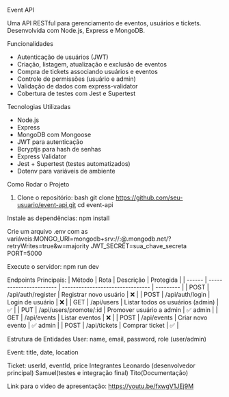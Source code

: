 Event API

Uma API RESTful para gerenciamento de eventos, usuários e tickets. Desenvolvida com Node.js, Express e MongoDB.

Funcionalidades

- Autenticação de usuários (JWT)
- Criação, listagem, atualização e exclusão de eventos
- Compra de tickets associando usuários e eventos
- Controle de permissões (usuário e admin)
- Validação de dados com express-validator
- Cobertura de testes com Jest e Supertest

Tecnologias Utilizadas

- Node.js
- Express
- MongoDB com Mongoose
- JWT para autenticação
- Bcryptjs para hash de senhas
- Express Validator
- Jest + Supertest (testes automatizados)
- Dotenv para variáveis de ambiente

Como Rodar o Projeto

1. Clone o repositório:
bash
git clone https://github.com/seu-usuario/event-api.git
cd event-api

Instale as dependências:
npm install

Crie um arquivo .env com as variáveis:MONGO_URI=mongodb+srv://<usuario>:<senha>@<cluster>.mongodb.net/<dbname>?retryWrites=true&w=majority
JWT_SECRET=sua_chave_secreta
PORT=5000

Execute o servidor:
npm run dev

Endpoints Principais:
| Método | Rota                    | Descrição                        | Protegida |
| ------ | ----------------------- | -------------------------------- | --------- |
| POST   | /api/auth/register      | Registrar novo usuário           | ❌         |
| POST   | /api/auth/login         | Login de usuário                 | ❌         |
| GET    | /api/users              | Listar todos os usuários (admin) | ✅         |
| PUT    | /api/users/promote/\:id | Promover usuário a admin         | ✅ admin   |
| GET    | /api/events             | Listar eventos                   | ❌         |
| POST   | /api/events             | Criar novo evento                | ✅ admin   |
| POST   | /api/tickets            | Comprar ticket                   | ✅         |

Estrutura de Entidades
User: name, email, password, role (user/admin)

Event: title, date, location

Ticket: userId, eventId, price
Integrantes
Leonardo (desenvolvedor principal)
Samuel(testes e integração final)
Tito(Documentação)

Link para o vídeo de apresentação:
https://youtu.be/fxwgV1JEj9M
